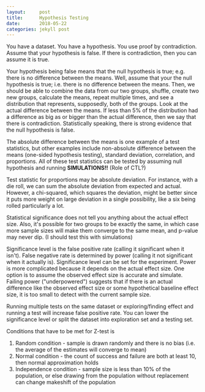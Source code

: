 ```yaml
---
layout:     post
title:      Hypothesis Testing
date:       2018-05-22
categories: jekyll post
---
```

<script type="text/javascript" async
  src="https://cdnjs.cloudflare.com/ajax/libs/mathjax/2.7.1/MathJax.js?config=TeX-MML-AM_CHTML">
</script>

You have a dataset. You have a hypothesis. You use proof by contradiction. Assume that your hypothesis is false. If there is contradiction, then you can assume it is true.

Your hypothesis being false means that the null hypothesis is true; e.g. there is no difference between the means. Well, assume that your the null hypothesis is true; i.e. there is no difference between the means. Then, we should be able to combine the data from our two groups, shuffle, create two new groups, calculate the means, repeat multiple times, and see a distribution that represents, supposedly, both of the groups. Look at the actual difference between the means. If less than 5% of the distribution had a difference as big as or bigger than the actual difference, then we say that there is contradiction. Statistically speaking, there is strong evidence that the null hypothesis is false.

The absolute difference between the means is one example of a test statistics, but other examples include non-absolute difference between the means (one-sided hypothesis testing), standard deviation, correlation, and proportions. All of these test statistics can be tested by assuming null hypothesis and running **SIMULATIONS!!** (Role of CTL?)

Test statistic for proportions may be absolute deviation. For instance, with a die roll, we can sum the absolute deviation from expected and actual. However, a chi-squared, which squares the deviation, might be better since it puts more weight on large deviation in a single possibility, like a six being rolled particularly a lot.

Statistical significance does not tell you anything about the actual effect size. Also, it's possible for two groups to be exactly the same, in which case more sample sizes will make them converge to the same mean, and p-value may never dip. (I should test this with simulations)

Significance level is the false positive rate (calling it significant when it isn't). False negative rate is determined by power (calling it not significant when it actually is). Significance level can be set for the experiment. Power is more complicated because it depends on the actual effect size. One option is to assume the observed effect size is accurate and simulate. Failing power ("underpowered") suggests that if there is an actual difference like the observed effect size or some hypothetical baseline effect size, it is too small to detect with the current sample size.

Running multiple tests on the same dataset or exploring/finding effect and running a test will increase false positive rate. You can lower the significance level or split the dataset into exploration set and a testing set.


Conditions that have to be met for Z-test is
1) Random condition - sample is drawn randomly and there is no bias (i.e. the average of the estimates will converge to mean)
2) Normal condition - the count of success and failure are both at least 10, then normal approximation holds
3) Independence condition - sample size is less than 10% of the population, or else drawing from the population without replacement can change makeshift of the population
